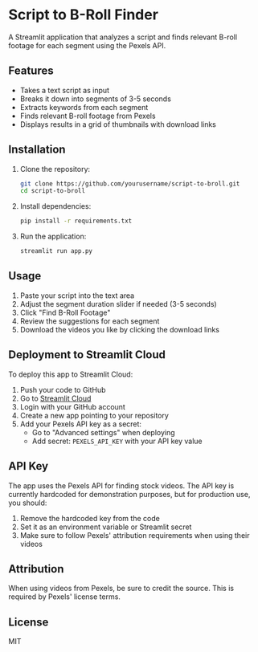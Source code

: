 # Script to B-Roll Finder

A Streamlit application that analyzes a script and finds relevant B-roll footage for each segment using the Pexels API.

## Features

- Takes a text script as input
- Breaks it down into segments of 3-5 seconds
- Extracts keywords from each segment
- Finds relevant B-roll footage from Pexels
- Displays results in a grid of thumbnails with download links

## Installation

1. Clone the repository:
   ```bash
   git clone https://github.com/yourusername/script-to-broll.git
   cd script-to-broll
   ```

2. Install dependencies:
   ```bash
   pip install -r requirements.txt
   ```

3. Run the application:
   ```bash
   streamlit run app.py
   ```

## Usage

1. Paste your script into the text area
2. Adjust the segment duration slider if needed (3-5 seconds)
3. Click "Find B-Roll Footage"
4. Review the suggestions for each segment
5. Download the videos you like by clicking the download links

## Deployment to Streamlit Cloud

To deploy this app to Streamlit Cloud:

1. Push your code to GitHub
2. Go to [Streamlit Cloud](https://streamlit.io/cloud)
3. Login with your GitHub account
4. Create a new app pointing to your repository
5. Add your Pexels API key as a secret:
   - Go to "Advanced settings" when deploying
   - Add secret: `PEXELS_API_KEY` with your API key value

## API Key

The app uses the Pexels API for finding stock videos. The API key is currently hardcoded for demonstration purposes, but for production use, you should:

1. Remove the hardcoded key from the code
2. Set it as an environment variable or Streamlit secret
3. Make sure to follow Pexels' attribution requirements when using their videos

## Attribution

When using videos from Pexels, be sure to credit the source. This is required by Pexels' license terms.

## License

MIT 